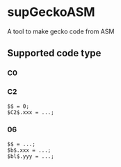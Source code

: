 # supGeckoASM
A tool to make gecko code from ASM

## Supported code type
### C0
### C2
```ld
$$ = 0;
$C2$.xxx = ...;
```
### 06
```ld
$$ = ...;
$b$.xxx = ...;
$bl$.yyy = ...;
```
